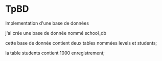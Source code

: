 # TpBD
Implementation d'une base de données

j'ai crée une base de donnée nommé school_db

cette base de donnée contient deux tables nommées levels et students;

la table students contient 1000 enregistrement;
